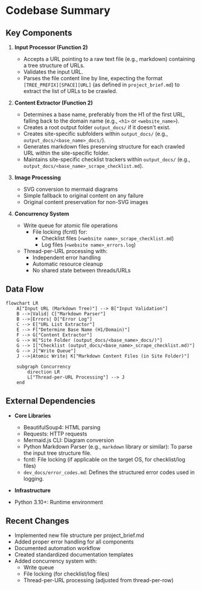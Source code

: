 # Codebase Summary

## Key Components

1. **Input Processor (Function 2)**

   - Accepts a URL pointing to a raw text file (e.g., markdown) containing a tree structure of URLs.
   - Validates the input URL.
   - Parses the file content line by line, expecting the format `[TREE_PREFIX][SPACE][URL]` (as defined in `project_brief.md`) to extract the list of URLs to be crawled.

2. **Content Extractor (Function 2)**

   - Determines a base name, preferably from the H1 of the first URL, falling back to the domain name (e.g., `<h1>` or `<website_name>`).
   - Creates a root output folder `output_docs/` if it doesn't exist.
   - Creates site-specific subfolders within `output_docs/` (e.g., `output_docs/<base_name>_docs/`).
   - Generates markdown files preserving structure for each crawled URL within the site-specific folder.
   - Maintains site-specific checklist trackers within `output_docs/` (e.g., `output_docs/<base_name>_scrape_checklist.md`).

3. **Image Processing**

   - SVG conversion to mermaid diagrams
   - Simple fallback to original content on any failure
   - Original content preservation for non-SVG images

4. **Concurrency System**
   - Write queue for atomic file operations
     - File locking (fcntl) for:
       - Checklist files (`<website name>_scrape_checklist.md`)
       - Log files (`<website name>_errors.log`)
   - Thread-per-URL processing with:
     - Independent error handling
     - Automatic resource cleanup
     - No shared state between threads/URLs

## Data Flow

```mermaid
flowchart LR
    A["Input URL (Markdown Tree)"] --> B["Input Validation"]
    B -->|Valid| C["Markdown Parser"]
    B -->|Errors| D["Error Log"]
    C --> E["URL List Extractor"]
    E --> F["Determine Base Name (H1/Domain)"]
    F --> G["Content Extractor"]
    G --> H["Site Folder (output_docs/<base_name>_docs/)"]
    G --> I["Checklist (output_docs/<base_name>_scrape_checklist.md)"]
    G --> J["Write Queue"]
    J -->|Atomic Write| K["Markdown Content Files (in Site Folder)"]

    subgraph Concurrency
        direction LR
        L["Thread-per-URL Processing"] --> J
    end
```

## External Dependencies

- **Core Libraries**

  - BeautifulSoup4: HTML parsing
  - Requests: HTTP requests
  - Mermaid.js CLI: Diagram conversion
  - Python Markdown Parser (e.g., `markdown` library or similar): To parse the input tree structure file.
  - fcntl: File locking (if applicable on the target OS, for checklist/log files)
  - `dev_docs/error_codes.md`: Defines the structured error codes used in logging.

- **Infrastructure**
- Python 3.10+: Runtime environment

## Recent Changes

- Implemented new file structure per project_brief.md
- Added proper error handling for all components
- Documented automation workflow
- Created standardized documentation templates
- Added concurrency system with:
  - Write queue
  - File locking (for checklist/log files)
  - Thread-per-URL processing (adjusted from thread-per-row)
